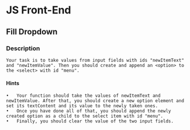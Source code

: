 # JS Front-End

## Fill Dropdown

### Description
    Your task is to take values from input fields with ids "newItemText" and "newItemValue". Then you should create and append an <option> to the <select> with id "menu".

#### Hints
    •	Your function should take the values of newItemText and newItemValue. After that, you should create a new option element and set its textContent and its value to the newly taken ones. 
    •	Once you have done all of that, you should append the newly created option as a child to the select item with id "menu".
    •	Finally, you should clear the value of the two input fields.
    